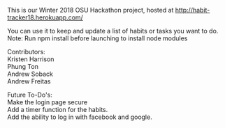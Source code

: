 This is our Winter 2018 OSU Hackathon project, hosted at http://habit-tracker18.herokuapp.com/

You can use it to keep and update a list of habits or tasks you want to do.  
Note: Run npm install before launching to install node modules


Contributors:  
    Kristen Harrison  
    Phung Ton  
    Andrew Soback  
    Andrew Freitas  
    
Future To-Do's:  
    Make the login page secure  
    Add a timer function for the habits.  
    Add the ability to log in with facebook and google.  
   
    
